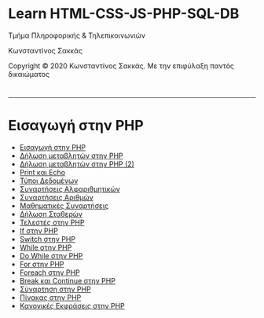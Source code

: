 <html>
<body>
<h1> Learn HTML-CSS-JS-PHP-SQL-DB</h1>
<p> Τμήμα Πληροφορικής & Τηλεπικοινωνιών </p>
<p> Κωνσταντίνος Σακκάς</p>
<p>Copyright © 2020 Κωνσταντίνος Σακκάς. Με την επιφύλαξη παντός δικαιώματος</p>
  <h1></h1>
<hr>

<h1>Εισαγωγή στην PHP</h1>

<ul>
<li><a href="./Code greek/introduction.php" target="_blank">Εισαγωγή στην PHP </a></li>
<li><a href="./Code greek/variable.php" target="_blank">Δήλωση μεταβλητών στην PHP </a></li>
<li><a href="./Code greek/variable2.php" target="_blank">Δήλωση μεταβλητών στην PHP (2) </a></li>
<li><a href="./Code greek/print.php" target="_blank">Print και Echo</a></li>
<li><a href="./Code greek/data_type.php" target="_blank">Τύποι Δεδομένων</a></li>
<li><a href="./Code greek/string_functions.php" target="_blank">Συναρτήσεις Αλφαριθμητικών</a></li>
<li><a href="./Code greek/members.php" target="_blank">Συναρτήσεις Αριθμών</a></li>
<li><a href="./Code greek/math.php" target="_blank">Μαθηματικές Συναρτήσεις</a></li>
<li><a href="./Code greek/const.php" target="_blank">Δήλωση Σταθερών</a></li>
<li><a href="./Code greek/operator.php" target="_blank">Τελεστές στην PHP</a></li>
<li><a href="./Code greek/if.php" target="_blank">If στην PHP</a></li>
<li><a href="./Code greek/switch.php" target="_blank">Switch στην PHP</a></li>
<li><a href="./Code greek/while.php" target="_blank">While στην PHP</a></li>
<li><a href="./Code greek/do_while.php" target="_blank">Do While στην PHP</a></li>
<li><a href="./Code greek/for.php" target="_blank">For στην PHP</a></li>
<li><a href="./Code greek/foreach.php" target="_blank">Foreach στην PHP</a></li>
<li><a href="./Code greek/break_and_continue.php" target="_blank">Break και Continue στην PHP</a></li>
<li><a href="./Code greek/function.php" target="_blank">Σύναρτηση στην PHP</a></li>
<li><a href="./Code greek/array.php" target="_blank">Πίνακας στην PHP</a></li>
<li><a href="./Code greek/regular_expression.php" target="_blank">Κανονικές Εκφράσεις στην PHP</a></li>
</ul>
</body>
</html>

